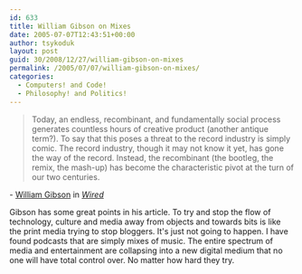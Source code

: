```yaml
---
id: 633
title: William Gibson on Mixes
date: 2005-07-07T12:43:51+00:00
author: tsykoduk
layout: post
guid: 30/2008/12/27/william-gibson-on-mixes
permalink: /2005/07/07/william-gibson-on-mixes/
categories:
  - Computers! and Code!
  - Philosophy! and Politics!
---
```

<blockquote>Today, an endless, recombinant, and fundamentally social process generates countless hours of creative product (another antique term?). To say that this poses a threat to the record industry is simply comic. The record industry, though it may not know it yet, has gone the way of the record. Instead, the recombinant (the bootleg, the remix, the mash-up) has become the characteristic pivot at the turn of our two centuries.</blockquote>

<p>- <a href="http://www.williamgibsonbooks.com/index.asp">William Gibson</a> in <a href="http://www.wired.com/wired/archive/13.07/gibson.html"><em>Wired</em></a></p>


<p>Gibson has some great points in his article. To try and stop the flow of technology, culture and media away from objects and towards bits is like the print media trying to stop bloggers. It's just not going to happen. I have found podcasts that are simply mixes of music. The entire spectrum of media and entertainment are collapsing into a new digital medium that no one will have total control over. No matter how hard they try.</p>